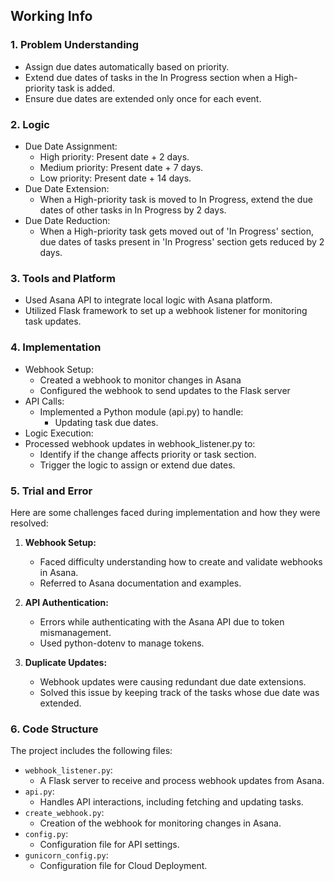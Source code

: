 ## Working Info

### 1. Problem Understanding
   - Assign due dates automatically based on priority.
   - Extend due dates of tasks in the In Progress section when a High-priority task is added.
   - Ensure due dates are extended only once for each event.


### 2. Logic
  - Due Date Assignment:
    - High priority: Present date + 2 days.
    - Medium priority: Present date + 7 days.
    - Low priority: Present date + 14 days.
  - Due Date Extension:
    - When a High-priority task is moved to In Progress, extend the due dates of other tasks in In Progress by 2 days.
  - Due Date Reduction:
    - When a High-priority task gets moved out of 'In Progress' section, due dates of tasks present in 'In Progress' section gets reduced by 2 days.

### 3. Tools and Platform
  - Used Asana API to integrate local logic with Asana platform.
  - Utilized Flask framework to set up a webhook listener for monitoring task updates.

### 4. Implementation
- Webhook Setup:
  - Created a webhook to monitor changes in Asana
  - Configured the webhook to send updates to the Flask server
- API Calls:
  - Implemented a Python module (api.py) to handle:
    - Updating task due dates.
- Logic Execution:
- Processed webhook updates in webhook_listener.py to:
  - Identify if the change affects priority or task section.
  - Trigger the logic to assign or extend due dates.


### 5. Trial and Error
Here are some challenges faced during implementation and how they were resolved:
1. **Webhook Setup:**
   - Faced difficulty understanding how to create and validate webhooks in Asana.
   - Referred to Asana documentation and examples.
  
2. **API Authentication:**
   - Errors while authenticating with the Asana API due to token mismanagement.
   - Used python-dotenv to manage tokens.

3. **Duplicate Updates:**
   - Webhook updates were causing redundant due date extensions.
   - Solved this issue by keeping track of the tasks whose due date was extended.

### 6. Code Structure

The project includes the following files:
- `webhook_listener.py`:
  - A Flask server to receive and process webhook updates from Asana. 
- `api.py`:
  - Handles API interactions, including fetching and updating tasks.
- `create_webhook.py`:
  - Creation of the webhook for monitoring changes in Asana.
- `config.py`:
  - Configuration file for API settings.
- `gunicorn_config.py`:
  - Configuration file for Cloud Deployment.
